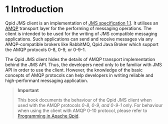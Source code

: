 # <span class="header-section-number">1</span> Introduction

Qpid JMS client is an implementation of [JMS specification
1.1](&oracleJmsSpec;). It utilises an [AMQP](&amqpSrc;) transport layer
for the performing of messaging operations. The client is intended to be
used for the writing of JMS compatible messaging applications. Such
applications can send and receive messages via any AMQP-compatible
brokers like RabbitMQ, Qpid Java Broker which support the AMQP protocols
0-8, 0-9, or 0-9-1.

The Qpid JMS client hides the details of AMQP transport implementation
behind the JMS API. Thus, the developers need only to be familiar with
JMS API in order to use the client. However, the knowledge of the basic
concepts of AMQP protocols can help developers in writing reliable and
high-performant messaging application.

> **Important**
>
> This book documents the behaviour of the Qpid JMS client when used
> with the AMQP protocols *0-8, 0-9, and 0-9-1* only. For behaviour when
> using the client with AMQP 0-10 protocol, please refer to [Programming
> in Apache Qpid](&qpidProgrammingBook;).
